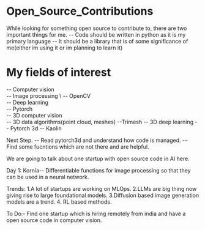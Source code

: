 # Open_Source_Contributions

While looking for something open source to contribute to, there are two important things for me. 
-- Code should be written in python as it is my primary language
-- It should be a library that is of some significance of me(either im using it or im planning to learn it)

# My fields of interest 
-- Computer vision
\
		-- Image processing
\ 
		-- OpenCV
\
	-- Deep learning
\
		-- Pytorch
\
-- 3D computer vision
\
	-- 3D data algorithms(point cloud, meshes)
		--Trimesh
	-- 3D deep learning
		-- Pytorch 3d
		-- Kaolin

Next Step.
	-- Read pytorch3d and understand how code is managed.
	-- Find some fucntions which are not there and are helpful.


We are going to talk about one startup with open source code in AI here.

Day 1: Kornia-- Differentiable functions for image processing so that they can be used in a neural network.

Trends: 
1.A lot of startups are working on MLOps.
2.LLMs are big thing now giving rise to large foundational models.
3.Diffusion based image generation models are a trend.
4. RL based methods.

To Do:- Find one startup which is hiring remotely from india and have a open source code in computer vision.


